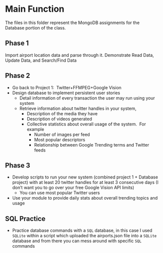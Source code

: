 # **Main Function**
The files in this folder represent the MongoDB assignments for the Database portion of the class.

## **Phase 1**
Import airport location data and parse through it.
Demonstrate Read Data, Update Data, and Search/Find Data

## **Phase 2**
* Go back to Project 1:  Twitter+FFMPEG+Google Vision 
* Design database to implement persistent user stories 
    * Detail information of every transaction the user may run using your system 
    * Retrieve information about twitter handles in your system, 
        * Description of the media they have 
        * Description of videos generated 
        * Collective statistics about overall usage of the system.  For example 
            * Number of images per feed 
            * Most popular descriptors 
            * Relationship between Google Trending terms and Twitter feeds

## **Phase 3**
* Develop scripts to run your new system (combined project 1 + Database project) with at least 20 twitter handles for at 
least 3 consecutive days (I don’t want you to go over your free Google Vision API limits)
	* You can use most popular Twitter users	
* Use your module to provide daily stats about overall trending topics and usage

## **SQL Practice**
* Practice database commands with a `SQL` database, in this case I used `SQLite` within a script which uploaded the airports.json file into a `SQLite` database and from there you can mess around with specific `SQL` commands